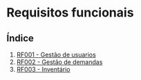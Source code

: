# Requisitos funcionais

## Índice

1. [RF001 - Gestão de usuarios](./lista/RF001.md)
2. [RF002 - Gestão de demandas](./lista/RF002.md)
3. [RF003 - Inventário](./lista/RF003.md)